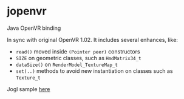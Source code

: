 # jopenvr
Java OpenVR binding

In sync with original OpenVR 1.02. It includes several enhances, like:

- `read()` moved inside `(Pointer peer)` constructors
- `SIZE` on geometric classes, such as `HmdMatrix34_t`
- `dataSize()` on `RenderModel_TextureMap_t`
- `set(..)` methods to avoid new instantiation on classes such as `Texture_t`

Jogl sample [here](https://github.com/elect86/jogl-hello-vr)
